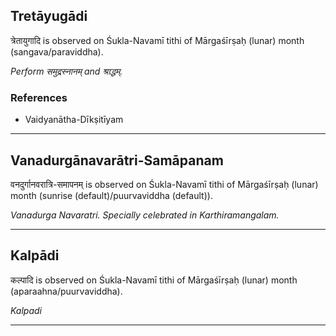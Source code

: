## Tretāyugādi
त्रेतायुगादि is observed on Śukla-Navamī tithi of Mārgaśīrṣaḥ (lunar) month (sangava/paraviddha).

_Perform समुद्रस्नानम् and श्राद्धम्._
### References
* Vaidyanātha-Dīkṣitīyam


---
## Vanadurgānavarātri-Samāpanam
वनदुर्गानवरात्रि-समापनम् is observed on Śukla-Navamī tithi of Mārgaśīrṣaḥ (lunar) month (sunrise (default)/puurvaviddha (default)).

_Vanadurga Navaratri. Specially celebrated in Karthiramangalam._

---
## Kalpādi
कल्पादि is observed on Śukla-Navamī tithi of Mārgaśīrṣaḥ (lunar) month (aparaahna/puurvaviddha).

_Kalpadi_

---

